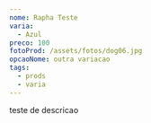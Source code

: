 ```yaml
---
nome: Rapha Teste
varia:
  - Azul
preco: 100
fotoProd: /assets/fotos/dog06.jpg
opcaoNome: outra variacao
tags:
  - prods
  - varia
---
```

teste de descricao